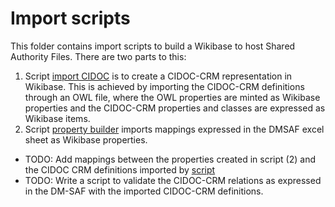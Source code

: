 # Import scripts
This folder contains import scripts to build a Wikibase to host Shared Authority Files. There are two parts to this:
1. Script [import CIDOC](https://github.com/weso/SAF-Lux/blob/main/import_scripts/CIDOC-CRM-properties/option2.ipynb) is to create a CIDOC-CRM representation in Wikibase. This is achieved by importing the CIDOC-CRM definitions through an OWL file, where the OWL properties are minted as Wikibase properties and the CIDOC-CRM properties and classes are expressed as Wikibase items. 
2. Script [property builder](https://github.com/weso/SAF-Lux/blob/main/import_scripts/property_builder/create_properties.ipynb) imports mappings expressed in the DMSAF excel sheet as Wikibase properties. 

* TODO: Add mappings between the properties created  in script (2) and the CIDOC CRM definitions imported by [script]([script](https://github.com/weso/SAF-Lux/blob/main/import_scripts/CIDOC-CRM-properties/option2.ipynb))
* TODO: Write a script to validate the CIDOC-CRM relations as expressed in the DM-SAF with the imported CIDOC-CRM definitions. 
